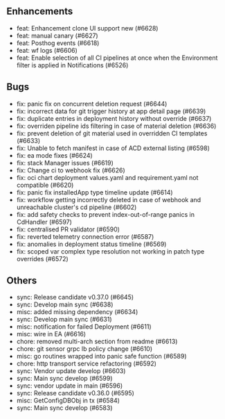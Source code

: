## Enhancements
- feat: Enhancement clone UI support new (#6628)
- feat: manual canary (#6627)
- feat: Posthog events (#6618)
- feat: wf logs (#6606)
- feat: Enable selection of all CI pipelines at once when the Environment filter is applied in Notifications (#6526)
## Bugs
- fix: panic fix on concurrent deletion request (#6644)
- fix: incorrect data for git trigger history at app detail page (#6639)
- fix: duplicate entries in deployment history without override (#6637)
- fix: overriden pipeline ids filtering in case of material deletion (#6636)
- fix: prevent deletion of git material used in overridden CI templates (#6633)
- fix: Unable to fetch manifest in case of ACD external listing (#6598)
- fix: ea mode fixes (#6624)
- fix: stack Manager issues (#6619)
- fix: Change ci to webhook fix (#6626)
- fix: oci chart deployment values.yaml and requirement.yaml not compatible (#6620)
- fix: panic fix installedApp type timeline update (#6614)
- fix: workflow getting incorrectly deleted in case of webhook and unreachable cluster's cd pipeline (#6602)
- fix: add safety checks to prevent index-out-of-range panics in CdHandler (#6597)
- fix: centralised PR validator (#6590)
- fix: reverted telemetry connection error (#6587)
- fix: anomalies in deployment status timeline (#6569)
- fix: scoped var complex type resolution not working in patch type overrides (#6572)
## Others
- sync: Release candidate v0.37.0 (#6645)
- sync: Develop main sync (#6638)
- misc: added missing dependency (#6634)
- sync: Develop main sync  (#6631)
- misc: notification for failed Deployment (#6611)
- misc: wire in EA (#6616)
- chore: removed multi-arch section from readme (#6613)
- chore: git sensor grpc lb policy change (#6610)
- misc: go routines wrapped into panic safe function (#6589)
- chore: http transport service refactoring (#6592)
- sync: Vendor update develop (#6603)
- sync: Main sync develop (#6599)
- sync: vendor update in main (#6596)
- sync: Release candidate v0.36.0 (#6595)
- misc: GetConfigDBObj in tx (#6584)
- sync: Main sync develop (#6583)
